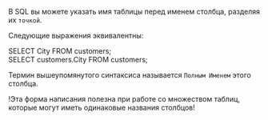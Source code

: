 В SQL вы можете указать имя таблицы перед именем столбца, разделяя их `точкой`.

Следующие выражения эквивалентны:

SELECT City FROM customers;   
SELECT customers.City FROM customers;   

Термин вышеупомянутого синтаксиса называется `Полным Именем` этого столбца.

!Эта форма написания полезна при работе со множеством таблиц, которые могут иметь одинаковые названия столбцов!
